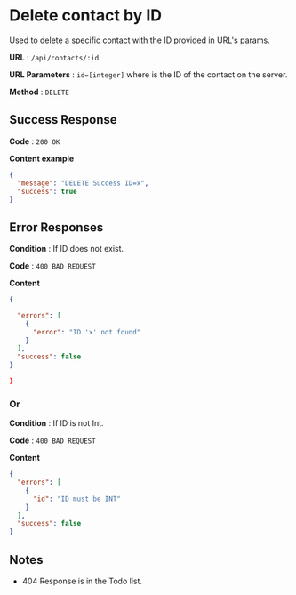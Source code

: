 # Delete contact by ID

Used to delete a specific contact with the ID provided in URL's params.

**URL** : `/api/contacts/:id`

**URL Parameters** : `id=[integer]` where is the ID of the contact on the
server.

**Method** : `DELETE`

## Success Response

**Code** : `200 OK`

**Content example**

```json
{
  "message": "DELETE Success ID=x",
  "success": true
}
```

## Error Responses

**Condition** : If ID does not exist.

**Code** : `400 BAD REQUEST`

**Content**

```json
{

  "errors": [
    {
      "error": "ID 'x' not found"
    }
  ],
  "success": false
}

}
```

### Or

**Condition** : If ID is not Int.

**Code** : `400 BAD REQUEST`

**Content**

```json
{
  "errors": [
    {
      "id": "ID must be INT"
    }
  ],
  "success": false
}
```

## Notes

* 404 Response is in the Todo list.

